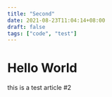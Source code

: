```yaml
---
title: "Second"
date: 2021-08-23T11:04:14+08:00
draft: false
tags: ["code", "test"]
---
```

# Hello World

this is a test article #2
